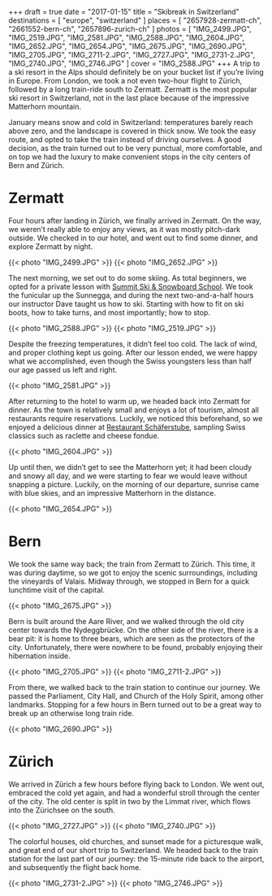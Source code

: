+++
draft   = true
date    = "2017-01-15"
title   = "Skibreak in Switzerland"
destinations = [ "europe", "switzerland" ]
places  = [ "2657928-zermatt-ch", "2661552-bern-ch", "2657896-zurich-ch" ]
photos  = [
  "IMG_2499.JPG", "IMG_2519.JPG", "IMG_2581.JPG", "IMG_2588.JPG", "IMG_2604.JPG",
  "IMG_2652.JPG", "IMG_2654.JPG", "IMG_2675.JPG", "IMG_2690.JPG", "IMG_2705.JPG",
  "IMG_2711-2.JPG", "IMG_2727.JPG", "IMG_2731-2.JPG", "IMG_2740.JPG", "IMG_2746.JPG"
]
cover = "IMG_2588.JPG"
+++
A trip to a ski resort in the Alps should definitely be on your bucket list if you’re living in Europe. From London, we took a not even two-hour flight to Zürich, followed by a long train-ride south to Zermatt. Zermatt is the most popular ski resort in Switzerland, not in the last place because of the impressive Matterhorn mountain.

<!--more-->
January means snow and cold in Switzerland: temperatures barely reach above zero, and the landscape is covered in thick snow. We took the easy route, and opted to take the train instead of driving ourselves. A good decision, as the train turned out to be very punctual, more comfortable, and on top we had the luxury to make convenient stops in the city centers of Bern and Zürich.

# Zermatt
Four hours after landing in Zürich, we finally arrived in Zermatt. On the way, we weren’t really able to enjoy any views, as it was mostly pitch-dark outside. We checked in to our hotel, and went out to find some dinner, and explore Zermatt by night.

{{< photo "IMG_2499.JPG" >}}
{{< photo "IMG_2652.JPG" >}}

The next morning, we set out to do some skiing. As total beginners, we opted for a private lesson with [Summit Ski & Snowboard School](http://www.summitskischool.com/). We took the funicular up the Sunnegga, and during the next two-and-a-half hours our instructor Dave taught us how to ski. Starting with how to fit on ski boots, how to take turns, and most importantly; how to stop.

{{< photo "IMG_2588.JPG" >}}
{{< photo "IMG_2519.JPG" >}}

Despite the freezing temperatures, it didn’t feel too cold. The lack of wind, and proper clothing kept us going. After our lesson ended, we were happy what we accomplished, even though the Swiss youngsters less than half our age passed us left and right.

{{< photo "IMG_2581.JPG" >}}

After returning to the hotel to warm up, we headed back into Zermatt for dinner. As the town is relatively small and enjoys a lot of tourism, almost all restaurants require reservations. Luckily, we noticed this beforehand, so we enjoyed a delicious dinner at [Restaurant Schäferstube](http://www.julen.ch/en/schaeferstube), sampling Swiss classics such as raclette and cheese fondue.

{{< photo "IMG_2604.JPG" >}}

Up until then, we didn’t get to see the Matterhorn yet; it had been cloudy and snowy all day, and we were starting to fear we would leave without snapping a picture. Luckily, on the morning of our departure, sunrise came with blue skies, and an impressive Matterhorn in the distance.

{{< photo "IMG_2654.JPG" >}}

# Bern
We took the same way back; the train from Zermatt to Zürich. This time, it was during daytime, so we got to enjoy the scenic surroundings, including the vineyards of Valais. Midway through, we stopped in Bern for a quick lunchtime visit of the capital.

{{< photo "IMG_2675.JPG" >}}

Bern is built around the Aare River, and we walked through the old city center towards the Nydeggbrücke. On the other side of the river, there is a bear pit: it is home to three bears, which are seen as the protectors of the city. Unfortunately, there were nowhere to be found, probably enjoying their hibernation inside.

{{< photo "IMG_2705.JPG" >}}
{{< photo "IMG_2711-2.JPG" >}}

From there, we walked back to the train station to continue our journey. We passed the Parliament, City Hall, and Church of the Holy Spirit, among other landmarks. Stopping for a few hours in Bern turned out to be a great way to break up an otherwise long train ride.

{{< photo "IMG_2690.JPG" >}}

# Zürich
We arrived in Zürich a few hours before flying back to London. We went out, embraced the cold yet again, and had a wonderful stroll through the center of the city. The old center is split in two by the Limmat river, which flows into the Zürichsee on the south.

{{< photo "IMG_2727.JPG" >}}
{{< photo "IMG_2740.JPG" >}}

 The colorful houses, old churches, and sunset made for a picturesque walk, and great end of our short trip to Switzerland. We headed back to the train station for the last part of our journey: the 15-minute ride back to the airport, and subsequently the flight back home.

{{< photo "IMG_2731-2.JPG" >}}
{{< photo "IMG_2746.JPG" >}}